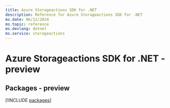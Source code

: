 ```yaml
---
title: Azure Storageactions SDK for .NET
description: Reference for Azure Storageactions SDK for .NET
ms.date: 06/12/2024
ms.topic: reference
ms.devlang: dotnet
ms.service: storageactions
---
```

# Azure Storageactions SDK for .NET - preview
## Packages - preview
[!INCLUDE [packages](storageactions-index.md)]